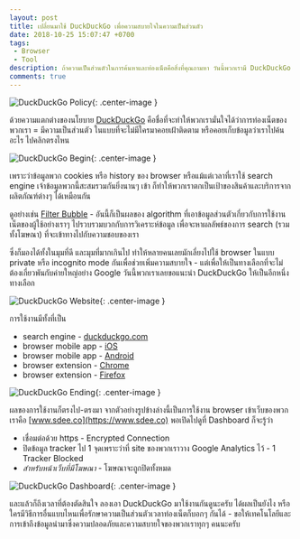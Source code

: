 ```yaml
---
layout: post
title: เปลี่ยนมาใช้ DuckDuckGo เพื่อความสบายใจในความเป็นส่วนตัว
date: 2018-10-25 15:07:47 +0700
tags:
 - Browser
 - Tool
description: ถ้าความเป็นส่วนตัวในการค้นหาและท่องเน็ตคือสิ่งที่คุณถามหา วันนี้พวกเรามี DuckDuckGo มาแนะนำ
comments: true
---
```

![DuckDuckGo Policy](https://res.cloudinary.com/sdees-reallife/image/upload/c_scale,w_600/v1540472335/Screenshot_2018-10-25_DuckDuckGo_Privacy.png){: .center-image }

ด้วยความแตกต่างของนโยบาย [DuckDuckGo](https://duckduckgo.com/privacy) คือชื่อที่จะทำให้พวกเรามั่นใจได้ว่าการท่องเน็ตของพวกเรา = มีความเป็นส่วนตัว ในแบบที่จะไม่มีใครมาคอยเฝ้าติดตาม หรือคอยเก็บข้อมูลว่าเราไปค้นอะไร ไปคลิกตรงไหน

![DuckDuckGo Begin](https://res.cloudinary.com/sdees-reallife/image/upload/c_scale,w_600/v1540455500/DuckDuckGo_Browser_Extension_Mobile_App.png){: .center-image }

เพราะว่าข้อมูลพวก cookies หรือ history ของ browser หรือแม้แต่เวลาที่เราใช้ search engine เจ้าข้อมูลพวกนี้สะสมรวมกันยิ่งนานๆ เข้า ก็ทำให้พวกเราตกเป็นเป้าของสินค้าและบริการจากผลิตภัณฑ์ต่างๆ ได้เหมือนกัน

ดูอย่างเช่น [Filter Bubble](https://en.wikipedia.org/wiki/Filter_bubble) - อันนี้ก็เป็นผลของ algorithm ที่เอาข้อมูลส่วนตัวเกี่ยวกับการใช้งานเน็ตของผู้ใช้อย่างเราๆ ไปรวบรวมบวกกับการวิเคราะห์ข้อมูล เพื่อจะหาผลลัพธ์ของการ search (รวมทั้งโฆษณา) ที่จะเข้าทางไปกับความชอบของเรา

ซึ่งก็มองได้ทั้งในมุมที่ดี และมุมที่มากเกินไป ทำให้หลายคนเลยมักเลี่ยงไปใช้ browser ในแบบ private หรือ incognito mode กันเพื่อช่วยเพิ่มความสบายใจ - แต่เพื่อให้เป็นทางเลือกที่จะไม่ต้องเกี่ยวพันกับค่ายใหญ่อย่าง Google วันนี้พวกเราเลยขอแนะนำ DuckDuckGo ให้เป็นอีกหนึ่งทางเลือก

![DuckDuckGo Website](https://res.cloudinary.com/sdees-reallife/image/upload/c_scale,w_600/v1540471375/Screenshot_2018-10-25_DuckDuckGo_Privacy_simplified.png){: .center-image }

การใช้งานมีทั้งที่เป็น
* search engine - [duckduckgo.com](https://duckduckgo.com/)
* browser mobile app - [iOS](https://itunes.apple.com/us/app/duckduckgo-search-stories/id663592361?mt=8)
* browser mobile app - [Android](https://play.google.com/store/apps/details?id=com.duckduckgo.mobile.android)
* browser extension - [Chrome](https://chrome.google.com/webstore/detail/duckduckgo-privacy-essent/bkdgflcldnnnapblkhphbgpggdiikppg)
* browser extension - [Firefox](https://addons.mozilla.org/en-US/firefox/addon/duckduckgo-for-firefox/)

![DuckDuckGo Ending](https://res.cloudinary.com/sdees-reallife/image/upload/c_scale,w_300/v1540458660/Screenshot_20181025-150303.png){: .center-image }

ผลของการใช้งานก็ตรงไป-ตรงมา จากตัวอย่างรูปข้างล่างนี้เป็นการใช้งาน browser เข้าเว็บของพวกเราคือ [www.sdee.co](https://www.sdee.co) พอเปิดไปดูที่ Dashboard ก็จะรู้ว่า
* เชื่อมต่อด้วย https - Encrypted Connection
* ปิดข้อมูล tracker ไป 1 จุดเพราะว่าที่ site ของพวกเราวาง Google Analytics ไว้ - 1 Tracker Blocked
* *สำหรับหน้าเว็บที่มีโฆษณา* - โฆษณาจะถูกปิดทั้งหมด

![DuckDuckGo Dashboard](https://res.cloudinary.com/sdees-reallife/image/upload/c_scale,w_300/v1540472590/Screenshot_20181025-192354.png){: .center-image }

และแล้วก็ถึงเวลาที่ต้องตัดสินใจ ลองเอา DuckDuckGo มาใช้งานกันดูนะครับ ได้ผลเป็นยังไง หรือใครมีวิธีการอื่นแบบไหนเพื่อรักษาความเป็นส่วนตัวเวลาท่องเน็ตก็บอกๆ กันได้ - ขอให้เทคโนโลยีและการเข้าถึงข้อมูลนำมาซึ่งความปลอดภัยและความสบายใจของพวกเราทุกๆ คนนะครับ
